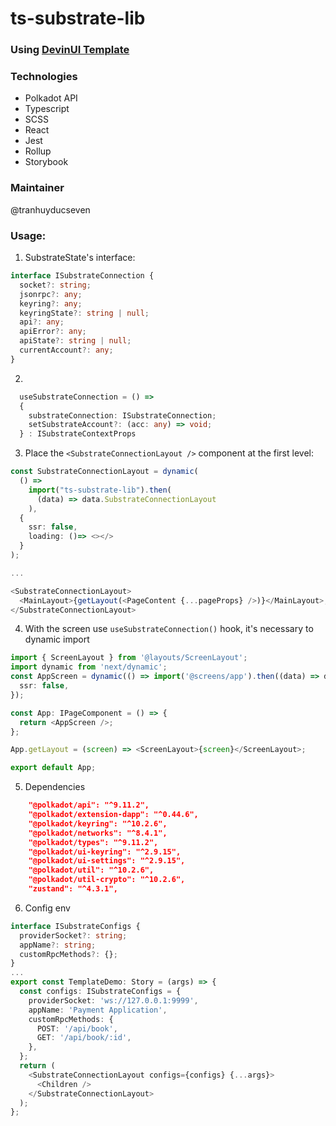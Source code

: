 # ts-substrate-lib

### Using [DevinUI Template](https://github.com/de-v-in/react-lib-template)

### Technologies

- Polkadot API
- Typescript
- SCSS
- React
- Jest
- Rollup
- Storybook

### Maintainer

@tranhuyducseven

### Usage:

1. SubstrateState's interface:

```ts
interface ISubstrateConnection {
  socket?: string;
  jsonrpc?: any;
  keyring?: any;
  keyringState?: string | null;
  api?: any;
  apiError?: any;
  apiState?: string | null;
  currentAccount?: any;
}
```

2.

```ts
  useSubstrateConnection = () =>
  {
    substrateConnection: ISubstrateConnection;
    setSubstrateAccount?: (acc: any) => void;
  } : ISubstrateContextProps
```

3. Place the `<SubstrateConnectionLayout />` component at the first level:

```ts
const SubstrateConnectionLayout = dynamic(
  () =>
    import("ts-substrate-lib").then(
      (data) => data.SubstrateConnectionLayout
    ),
  {
    ssr: false,
    loading: ()=> <></>
  }
);

...

<SubstrateConnectionLayout>
  <MainLayout>{getLayout(<PageContent {...pageProps} />)}</MainLayout>;
</SubstrateConnectionLayout>
```

4. With the screen use `useSubstrateConnection()` hook, it's necessary to dynamic import

```ts
import { ScreenLayout } from '@layouts/ScreenLayout';
import dynamic from 'next/dynamic';
const AppScreen = dynamic(() => import('@screens/app').then((data) => data.AppScreen), {
  ssr: false,
});

const App: IPageComponent = () => {
  return <AppScreen />;
};

App.getLayout = (screen) => <ScreenLayout>{screen}</ScreenLayout>;

export default App;
```

5. Dependencies

```json
    "@polkadot/api": "^9.11.2",
    "@polkadot/extension-dapp": "^0.44.6",
    "@polkadot/keyring": "^10.2.6",
    "@polkadot/networks": "^8.4.1",
    "@polkadot/types": "^9.11.2",
    "@polkadot/ui-keyring": "^2.9.15",
    "@polkadot/ui-settings": "^2.9.15",
    "@polkadot/util": "^10.2.6",
    "@polkadot/util-crypto": "^10.2.6",
    "zustand": "^4.3.1",
```

6. Config env

```ts
interface ISubstrateConfigs {
  providerSocket?: string;
  appName?: string;
  customRpcMethods?: {};
}
...
export const TemplateDemo: Story = (args) => {
  const configs: ISubstrateConfigs = {
    providerSocket: 'ws://127.0.0.1:9999',
    appName: 'Payment Application',
    customRpcMethods: {
      POST: '/api/book',
      GET: '/api/book/:id',
    },
  };
  return (
    <SubstrateConnectionLayout configs={configs} {...args}>
      <Children />
    </SubstrateConnectionLayout>
  );
};
```
